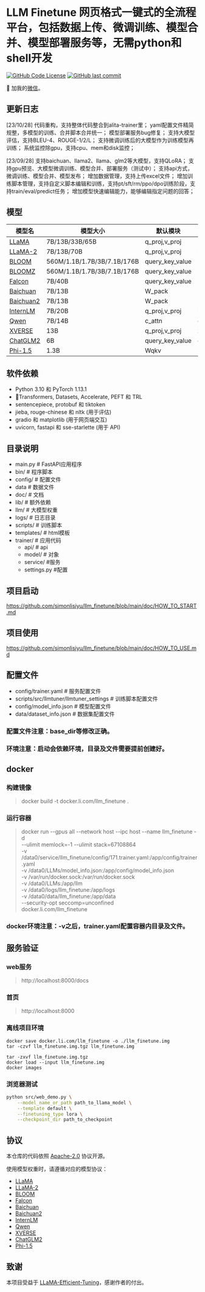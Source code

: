 # LLM Finetune 网页格式一键式的全流程平台，包括数据上传、微调训练、模型合并、模型部署服务等，无需python和shell开发


[![GitHub Code License](https://img.shields.io/github/license/simonlisiyu/llm_finetune)](LICENSE)
[![GitHub last commit](https://img.shields.io/github/last-commit/simonlisiyu/llm_finetune)](https://github.com/simonlisiyu/llm_finetune/commits/main)

👋 加我的[微信](wechat.jpg)。

## 更新日志

[23/10/28]
代码重构，支持整体代码整合到alita-trainer里；
yaml配置文件精简规整，多模型的训练、合并脚本合并统一；
模型部署服务bug修复；
支持大模型评估，支持BLEU-4、ROUGE-1/2/L；
支持微调训练后的大模型作为训练模型再训练；
系统监控除gpu，支持cpu、mem和disk监控；

[23/09/28]
支持baichuan、llama2、llama、glm2等大模型，支持QLoRA；
支持gpu预览、大模型微调训练、模型合并、部署服务（测试中）；
支持api方式，微调训练、模型合并、模型发布；
增加数据管理，支持上传excel文件；
增加训练脚本管理，支持自定义脚本编辑和训练，支持pt/sft/rm/ppo/dpo训练阶段，支持train/eval/predict任务；
增加模型快速编辑能力，能够编辑指定问题的回答；


## 模型

| 模型名                                                   | 模型大小                     | 默认模块           | Template  |
| -------------------------------------------------------- | --------------------------- | ----------------- | --------- |
| [LLaMA](https://github.com/facebookresearch/llama)       | 7B/13B/33B/65B              | q_proj,v_proj     | -         |
| [LLaMA-2](https://huggingface.co/meta-llama)             | 7B/13B/70B                  | q_proj,v_proj     | llama2    |
| [BLOOM](https://huggingface.co/bigscience/bloom)         | 560M/1.1B/1.7B/3B/7.1B/176B | query_key_value   | -         |
| [BLOOMZ](https://huggingface.co/bigscience/bloomz)       | 560M/1.1B/1.7B/3B/7.1B/176B | query_key_value   | -         |
| [Falcon](https://huggingface.co/tiiuae/falcon-7b)        | 7B/40B                      | query_key_value   | -         |
| [Baichuan](https://github.com/baichuan-inc/Baichuan-13B) | 7B/13B                      | W_pack            | baichuan  |
| [Baichuan2](https://github.com/baichuan-inc/Baichuan2)   | 7B/13B                      | W_pack            | baichuan2 |
| [InternLM](https://github.com/InternLM/InternLM)         | 7B/20B                      | q_proj,v_proj     | intern    |
| [Qwen](https://github.com/QwenLM/Qwen-7B)                | 7B/14B                      | c_attn            | chatml    |
| [XVERSE](https://github.com/xverse-ai/XVERSE-13B)        | 13B                         | q_proj,v_proj     | xverse    |
| [ChatGLM2](https://github.com/THUDM/ChatGLM2-6B)         | 6B                          | query_key_value   | chatglm2  |
| [Phi-1.5](https://huggingface.co/microsoft/phi-1_5)      | 1.3B                        | Wqkv              | -         |



## 软件依赖

- Python 3.10 和 PyTorch 1.13.1
- 🤗Transformers, Datasets, Accelerate, PEFT 和 TRL
- sentencepiece, protobuf 和 tiktoken
- jieba, rouge-chinese 和 nltk (用于评估)
- gradio 和 matplotlib (用于网页端交互)
- uvicorn, fastapi 和 sse-starlette (用于 API)


## 目录说明
- main.py              # FastAPI应用程序
- bin/                 # 程序脚本
- config/                 # 配置文件
- data                 # 数据文件
- doc/                 # 文档
- lib/                 # 额外依赖
- llm/                 # 大模型权重
- logs/                # 日志目录
- scripts/             # 训练脚本
- templates/           # html模板
- trainer/                # 应用代码
    - api/                 # api
    - model/                 # 对象
    - service/                 #服务
    - settings.py                 #配置


## 项目启动

https://github.com/simonlisiyu/llm_finetune/blob/main/doc/HOW_TO_START.md

## 项目使用

https://github.com/simonlisiyu/llm_finetune/blob/main/doc/HOW_TO_USE.md

## 配置文件
- config/trainer.yaml  # 服务配置文件
- scripts/src/llmtuner/llmtuner_settings # 训练脚本配置文件
- config/model_info.json  # 模型配置文件
- data/dataset_info.json  # 数据集配置文件

### 配置文件注意：base_dir等修改正确。
### 环境注意：启动会依赖环境，目录及文件需要提前创建好。

## docker
### 构建镜像
> docker build -t docker.li.com/llm_finetune .
### 运行容器
> docker run --gpus all --network host --ipc host --name llm_finetune -d \
--ulimit memlock=-1 --ulimit stack=67108864 \
-v /data0/service/llm_finetune/config/171.trainer.yaml:/app/config/trainer.yaml \
-v /data0/LLMs/model_info.json:/app/config/model_info.json \
-v /var/run/docker.sock:/var/run/docker.sock \
-v /data0/LLMs:/app/llm \
-v /data0/logs/llm_finetune:/app/logs \
-v /data0/data/llm_finetune:/app/data \
--security-opt seccomp=unconfined \
docker.li.com/llm_finetune

### docker环境注意：-v之后，trainer.yaml配置容器内目录及文件。

## 服务验证
### web服务
> http://localhost:8000/docs

### 首页
> http://localhost:8000

### 离线项目环境
```shell
docker save docker.li.com/llm_finetune -o ./llm_finetune.img
tar -czvf llm_finetune.img.tgz llm_finetune.img

tar -zxvf llm_finetune.img.tgz
docker load --input llm_finetune.img
docker images
```


### 浏览器测试

```bash
python src/web_demo.py \
    --model_name_or_path path_to_llama_model \
    --template default \
    --finetuning_type lora \
    --checkpoint_dir path_to_checkpoint
```



## 协议

本仓库的代码依照 [Apache-2.0](LICENSE) 协议开源。

使用模型权重时，请遵循对应的模型协议：

- [LLaMA](https://github.com/facebookresearch/llama/blob/main/MODEL_CARD.md)
- [LLaMA-2](https://ai.meta.com/llama/license/)
- [BLOOM](https://huggingface.co/spaces/bigscience/license)
- [Falcon](LICENSE)
- [Baichuan](https://huggingface.co/baichuan-inc/baichuan-7B/resolve/main/baichuan-7B%20%E6%A8%A1%E5%9E%8B%E8%AE%B8%E5%8F%AF%E5%8D%8F%E8%AE%AE.pdf)
- [Baichuan2](https://huggingface.co/baichuan-inc/Baichuan2-7B-Base/resolve/main/Baichuan%202%E6%A8%A1%E5%9E%8B%E7%A4%BE%E5%8C%BA%E8%AE%B8%E5%8F%AF%E5%8D%8F%E8%AE%AE.pdf)
- [InternLM](https://github.com/InternLM/InternLM#open-source-license)
- [Qwen](https://huggingface.co/Qwen/Qwen-7B-Chat/blob/main/LICENSE)
- [XVERSE](https://github.com/xverse-ai/XVERSE-13B/blob/main/MODEL_LICENSE.pdf)
- [ChatGLM2](https://github.com/THUDM/ChatGLM2-6B/blob/main/MODEL_LICENSE)
- [Phi-1.5](https://huggingface.co/microsoft/phi-1_5/resolve/main/Research%20License.docx)


## 致谢

本项目受益于 [LLaMA-Efficient-Tuning](https://github.com/hiyouga/LLaMA-Efficient-Tuning)，感谢作者的付出。

